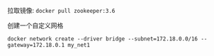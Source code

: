 
拉取镜像:
`docker pull zookeeper:3.6`

创建一个自定义网格

```
docker network create --driver bridge --subnet=172.18.0.0/16 --gateway=172.18.0.1 my_net1
```

